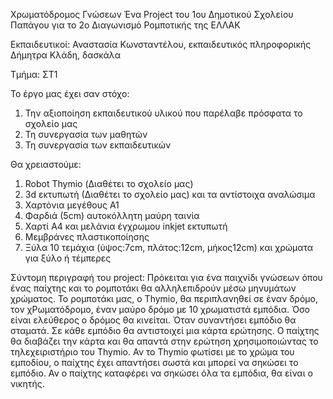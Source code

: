 Χρωματόδρομος Γνώσεων
Ένα Project του 1ου Δημοτικού Σχολείου Παπάγου για το 2ο Διαγωνισμό Ρομποτικής της ΕΛΛΑΚ

Εκπαιδευτικοί:
Αναστασία Κωνσταντέλου, εκπαιδευτικός πληροφορικής
Δήμητρα Κλάδη, δασκάλα

Τμήμα: ΣΤ1

Το έργο μας έχει σαν στόχο:

1) Την αξιοποίηση εκπαιδευτικού υλικού που παρέλαβε πρόσφατα το σχολείο μας
2) Τη συνεργασία των μαθητών
3) Τη συνεργασία των εκπαιδευτικών

Θα χρειαστούμε:

1) Robot Thymio (Διαθέτει το σχολείο μας)
2) 3d εκτυπωτή (Διαθέτει το σχολείο μας) και τα αντίστοιχα αναλώσιμα
3) Χαρτόνια μεγέθους Α1
4) Φαρδιά (5cm) αυτοκόλλητη μαύρη ταινία
5) Χαρτί Α4 και μελάνια έγχρωμου inkjet εκτυπωτή
6) Μεμβράνες πλαστικοποίησης
7) Ξύλα 10 τεμάχια (ύψος:7cm, πλάτος:12cm, μήκος12cm)  και χρώματα για ξύλο ή τέμπερες

Σύντομη περιγραφή του project:
Πρόκειται για ένα παιχνίδι γνώσεων όπου ένας παίχτης και το ρομποτάκι θα αλληλεπιδρούν μέσω μηνυμάτων χρώματος.
To ρομποτάκι μας, ο Thymio, θα περιπλανηθεί σε έναν δρόμο, τον χΡωματόδρομο, έναν μαύρο δρόμο με 10 χρωματιστά εμπόδια. Όσο είναι ελεύθερος ο δρόμος θα κινείται. Όταν συναντήσει εμπόδιο θα σταματά. Σε κάθε εμπόδιο θα αντιστοιχεί μια κάρτα ερώτησης. Ο παίχτης θα διαβάζει την κάρτα και θα απαντά στην ερώτηση χρησιμοποιώντας το τηλεχειριστήριο του Thymio. Αν το Thymio φωτίσει με το χρώμα του εμποδίου, ο παίχτης έχει απαντήσει σωστά και μπορεί να σηκώσει το εμπόδιο. Αν ο παίχτης καταφέρει να σηκώσει όλα τα εμπόδια, θα είναι ο νικητής.

